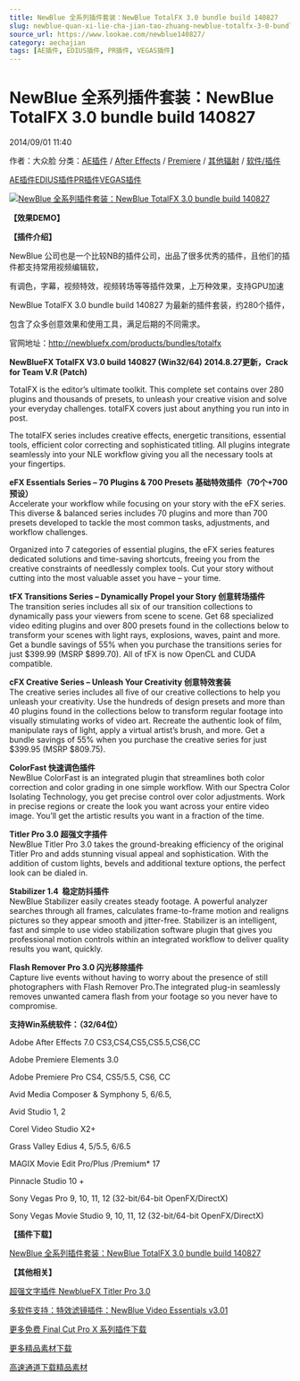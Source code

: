 ```yaml
---
title: NewBlue 全系列插件套装：NewBlue TotalFX 3.0 bundle build 140827
slug: newblue-quan-xi-lie-cha-jian-tao-zhuang-newblue-totalfx-3-0-bundle-build-140827
source_url: https://www.lookae.com/newblue140827/
category: aechajian
tags: [AE插件, EDIUS插件, PR插件, VEGAS插件]
---
```

# NewBlue 全系列插件套装：NewBlue TotalFX 3.0 bundle build 140827

2014/09/01 11:40

作者：大众脸
分类：[AE插件](https://www.lookae.com/after-effects/aechajian/) / [After Effects](https://www.lookae.com/after-effects/) / [Premiere](https://www.lookae.com/qitarjcj/premierezy/) / [其他辐射](https://www.lookae.com/others/) / [软件/插件](https://www.lookae.com/qitarjcj/)

[AE插件](https://www.lookae.com/tag/ae%e6%8f%92%e4%bb%b6/)[EDIUS插件](https://www.lookae.com/tag/edius%e6%8f%92%e4%bb%b6/)[PR插件](https://www.lookae.com/tag/pr%e6%8f%92%e4%bb%b6/)[VEGAS插件](https://www.lookae.com/tag/vegas%e6%8f%92%e4%bb%b6/)

[![NewBlue 全系列插件套装：NewBlue TotalFX 3.0 bundle build 140827](https://www.lookae.com/wp-content/uploads/2014/09/NewBlue-TotalFX.jpg "NewBlue 全系列插件套装：NewBlue TotalFX 3.0 bundle build 140827-LookAE.com")](https://www.lookae.com/wp-content/uploads/2014/09/NewBlue-TotalFX.jpg)

**【效果DEMO】**

**【插件介绍】**

NewBlue 公司也是一个比较NB的插件公司，出品了很多优秀的插件，且他们的插件都支持常用视频编辑软，

有调色，字幕，视频特效，视频转场等等插件效果，上万种效果，支持GPU加速

NewBlue TotalFX 3.0 bundle build 140827 为最新的插件套装，约280个插件，

包含了众多创意效果和使用工具，满足后期的不同需求。

官网地址：http://newbluefx.com/products/bundles/totalfx

**NewBlueFX TotalFX V3.0 build 140827 (Win32/64) 2014.8.27更新，Crack for Team V.R (Patch)**

TotalFX is the editor’s ultimate toolkit. This complete set contains over 280 plugins and thousands of presets, to unleash your creative vision and solve your everyday challenges. totalFX covers just about anything you run into in post.

The totalFX series includes creative effects, energetic transitions, essential tools, efficient color correcting and sophisticated titling. All plugins integrate seamlessly into your NLE workflow giving you all the necessary tools at your fingertips.

**eFX Essentials Series – 70 Plugins & 700 Presets 基础特效插件（70个+700预设）**  
Accelerate your workflow while focusing on your story with the eFX series. This diverse & balanced series includes 70 plugins and more than 700 presets developed to tackle the most common tasks, adjustments, and workflow challenges.

Organized into 7 categories of essential plugins, the eFX series features dedicated solutions and time-saving shortcuts, freeing you from the creative constraints of needlessly complex tools. Cut your story without cutting into the most valuable asset you have – your time.

**tFX Transitions Series – Dynamically Propel your Story 创意转场插件**  
The transition series includes all six of our transition collections to dynamically pass your viewers from scene to scene. Get 68 specialized video editing plugins and over 800 presets found in the collections below to transform your scenes with light rays, explosions, waves, paint and more. Get a bundle savings of 55% when you purchase the transitions series for just $399.99 (MSRP $899.70). All of tFX is now OpenCL and CUDA compatible.

**cFX Creative Series – Unleash Your Creativity 创意特效套装**  
The creative series includes all five of our creative collections to help you unleash your creativity. Use the hundreds of design presets and more than 40 plugins found in the collections below to transform regular footage into visually stimulating works of video art. Recreate the authentic look of film, manipulate rays of light, apply a virtual artist’s brush, and more. Get a bundle savings of 55% when you purchase the creative series for just $399.95 (MSRP $809.75).

**ColorFast 快速调色插件**  
NewBlue ColorFast is an integrated plugin that streamlines both color correction and color grading in one simple workflow. With our Spectra Color Isolating Technology, you get precise control over color adjustments. Work in precise regions or create the look you want across your entire video image. You’ll get the artistic results you want in a fraction of the time.

**Titler Pro 3.0 超强文字插件**  
NewBlue Titler Pro 3.0 takes the ground-breaking efficiency of the original Titler Pro and adds stunning visual appeal and sophistication. With the addition of custom lights, bevels and additional texture options, the perfect look can be dialed in.

**Stabilizer 1.4  稳定防抖插件**  
NewBlue Stabilizer easily creates steady footage. A powerful analyzer searches through all frames, calculates frame-to-frame motion and realigns pictures so they appear smooth and jitter-free. Stabilizer is an intelligent, fast and simple to use video stabilization software plugin that gives you professional motion controls within an integrated workflow to deliver quality results you want, quickly.

**Flash Remover Pro 3.0 闪光移除插件**  
Capture live events without having to worry about the presence of still photographers with Flash Remover Pro.The integrated plug-in seamlessly removes unwanted camera flash from your footage so you never have to compromise.

**支持Win系统软件：（32/64位）**

Adobe After Effects 7.0 CS3,CS4,CS5,CS5.5,CS6,CC

Adobe Premiere Elements 3.0

Adobe Premiere Pro CS4, CS5/5.5, CS6, CC

Avid Media Composer & Symphony 5, 6/6.5,

Avid Studio 1, 2

Corel Video Studio X2+

Grass Valley Edius 4, 5/5.5, 6/6.5

MAGIX Movie Edit Pro/Plus /Premium\* 17

Pinnacle Studio 10 +

Sony Vegas Pro 9, 10, 11, 12 (32-bit/64-bit OpenFX/DirectX)

Sony Vegas Movie Studio 9, 10, 11, 12 (32-bit/64-bit OpenFX/DirectX)

**【插件下载】**

[NewBlue 全系列插件套装：NewBlue TotalFX 3.0 bundle build 140827](https://www.400gb.com/file/72391865)

**【其他相关】**

[超强文字插件 NewblueFX Titler Pro 3.0](https://www.lookae.com/nbtitler3/)

[多软件支持：特效滤镜插件：NewBlue Video Essentials v3.01](https://www.lookae.com/newblue-ve/)

[更多免费 Final Cut Pro X 系列插件下载](https://www.lookae.com/tag/fcpx/)

[更多精品素材下载](https://www.lookae.com/others/sucaigongcheng/)

[高速通道下载精品素材](https://lookae.taobao.com/)

